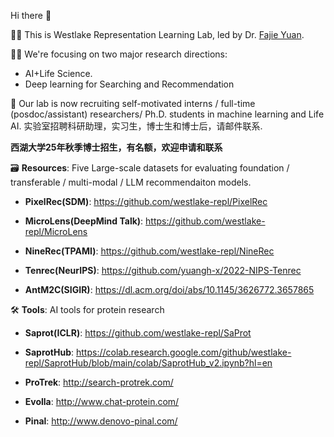 Hi there 👋

🙋‍♀️ This is Westlake Representation Learning Lab, led by Dr. [Fajie Yuan](https://fajieyuan.github.io/). 

👩‍💻 We're focusing on two major research directions: 

- AI+Life Science.
- Deep learning for Searching and Recommendation

🤗 Our lab is now recruiting self-motivated interns / full-time (posdoc/assistant) researchers/ Ph.D. students in machine learning and Life AI. 实验室招聘科研助理，实习生，博士生和博士后，请邮件联系.

 **西湖大学25年秋季博士招生，有名额，欢迎申请和联系**

🗃️ **Resources**: Five Large-scale datasets for evaluating foundation / transferable / multi-modal / LLM recommendaiton models.

-  **PixelRec(SDM)**: https://github.com/westlake-repl/PixelRec

-  **MicroLens(DeepMind Talk)**: https://github.com/westlake-repl/MicroLens
  
-  **NineRec(TPAMI)**: https://github.com/westlake-repl/NineRec 

-  **Tenrec(NeurIPS)**: https://github.com/yuangh-x/2022-NIPS-Tenrec

-  **AntM2C(SIGIR)**: https://dl.acm.org/doi/abs/10.1145/3626772.3657865

🛠️ **Tools**: AI tools for protein research

-  **Saprot(ICLR)**: https://github.com/westlake-repl/SaProt

-  **SaprotHub**: https://colab.research.google.com/github/westlake-repl/SaprotHub/blob/main/colab/SaprotHub_v2.ipynb?hl=en

-  **ProTrek**: http://search-protrek.com/

-  **Evolla**: http://www.chat-protein.com/
 
-  **Pinal**: http://www.denovo-pinal.com/




